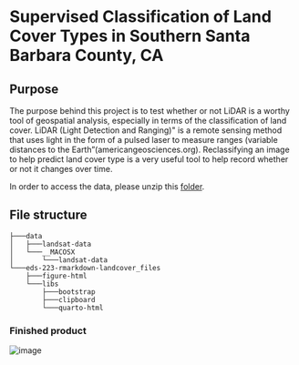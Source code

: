 # Supervised Classification of Land Cover Types in Southern Santa Barbara County, CA


## Purpose
The purpose behind this project is to test whether or not LiDAR is a worthy tool of geospatial analysis, especially in terms of the classification of land cover. LiDAR (Light Detection and Ranging)" is a remote sensing method that uses light in the form of a pulsed laser to measure ranges (variable distances to the Earth”(americangeosciences.org). Reclassifying an image to help predict land cover type is a very useful tool to help record whether or not it changes over time.

In order to access the data, please unzip this [folder](https://drive.google.com/drive/folders/1ON8FbDqcTjg2PKHmNGgyN7odTqpOnXla?usp=sharing). 
## File structure
```
├───data
│   ├───landsat-data
│   └───__MACOSX
│       └───landsat-data
└───eds-223-rmarkdown-landcover_files
    ├───figure-html
    └───libs
        ├───bootstrap
        ├───clipboard
        └───quarto-html
```
### Finished product

![image](https://github.com/mariamkg00/eds-223-landcover-decision-tree/assets/105567684/c1995c9d-40b6-4728-9903-5adce0b6419c)
